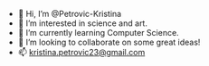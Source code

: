 - 👋 Hi, I’m @Petrovic-Kristina
- 👀 I’m interested in science and art.
- 🌱 I’m currently learning Computer Science.
- 💞️ I’m looking to collaborate on some great ideas!
- 📫 kristina.petrovic23@gmail.com

<!---
Petrovic-Kristina/Petrovic-Kristina is a ✨ special ✨ repository because its `README.md` (this file) appears on your GitHub profile.
You can click the Preview link to take a look at your changes.
--->
